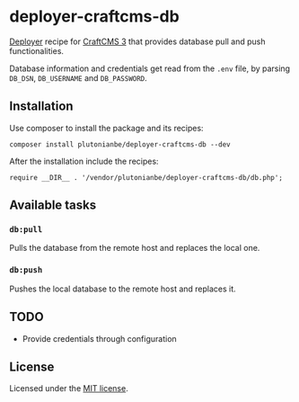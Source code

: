 # deployer-craftcms-db

[Deployer](https://deployer.org) recipe for [CraftCMS 3](https://craftcms.com) that provides database pull and push functionalities.

Database information and credentials get read from the `.env` file, by parsing `DB_DSN`, `DB_USERNAME` and `DB_PASSWORD`.

## Installation

Use composer to install the package and its recipes:

`composer install plutonianbe/deployer-craftcms-db --dev`

After the installation include the recipes:

`require __DIR__ . '/vendor/plutonianbe/deployer-craftcms-db/db.php';`

## Available tasks

### `db:pull`

Pulls the database from the remote host and replaces the local one.

### `db:push`

Pushes the local database to the remote host and replaces it.

## TODO

- Provide credentials through configuration

## License

Licensed under the [MIT license](https://github.com/plutonianbe/deployer-craftcms-db/blob/master/LICENSE).